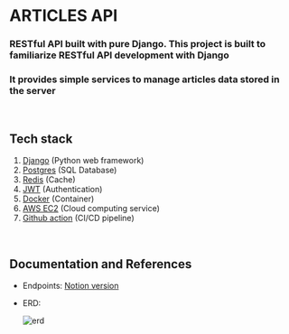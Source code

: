 # ARTICLES API

### RESTful API built with pure Django. This project is built to familiarize RESTful API development with Django

### It provides simple services to manage articles data stored in the server

<br>

## Tech stack

1. [Django](https://www.djangoproject.com/) (Python web framework)
2. [Postgres](https://www.postgresql.org/) (SQL Database)
3. [Redis](https://redis.io/) (Cache)
4. [JWT](https://jwt.io/) (Authentication)
5. [Docker](https://www.docker.com/) (Container)
6. [AWS EC2](https://aws.amazon.com/ec2/) (Cloud computing service)
7. [Github action](https://github.com/features/actions) (CI/CD pipeline)

<br>

## Documentation and References

- Endpoints: [Notion version](https://descriptive-woodwind-387.notion.site/Django-Articles-API-a1d7a75f48d5437ca70e3d7d885b5159)

- ERD:

  ![erd](https://user-images.githubusercontent.com/68406409/155907915-11ff34ee-0ded-4e1f-a944-18113e565090.png)

<br>
